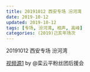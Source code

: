 ```yaml
---
title: 20191012 西安专场 汾河湾
date: 2019-10-12
updated: 2019-10-12
tags: [专场, 汾河湾, 相声, 高峰]
categories: (2019)己亥年场次
---
```

20191012 西安专场 汾河湾

[视频源1](https://m.weibo.cn/detail/4649917811003303) by @栾云平粉丝团后援会


